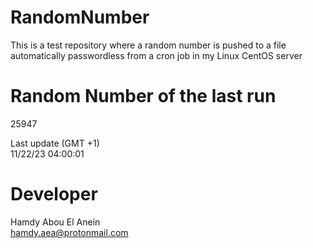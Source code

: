 # RandomNumber    
This is a test repository where a random number is pushed to a file automatically passwordless from a cron job in my Linux CentOS server    
# Random Number of the last run   
25947
      
Last update (GMT +1)    
11/22/23 04:00:01
# Developer    
Hamdy Abou El Anein   
hamdy.aea@protonmail.com
